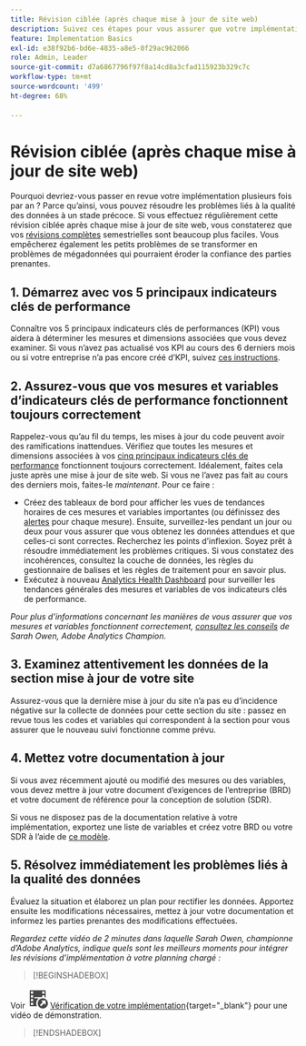 ```yaml
---
title: Révision ciblée (après chaque mise à jour de site web)
description: Suivez ces étapes pour vous assurer que votre implémentation reste dénuée d’erreurs et conforme à vos indicateurs clés de performance.
feature: Implementation Basics
exl-id: e38f92b6-bd6e-4835-a8e5-0f29ac962066
role: Admin, Leader
source-git-commit: d7a6867796f97f8a14cd8a3cfad115923b329c7c
workflow-type: tm+mt
source-wordcount: '499'
ht-degree: 68%

---
```


# Révision ciblée (après chaque mise à jour de site web)

Pourquoi devriez-vous passer en revue votre implémentation plusieurs fois par an ? Parce qu’ainsi, vous pouvez résoudre les problèmes liés à la qualité des données à un stade précoce. Si vous effectuez régulièrement cette révision ciblée après chaque mise à jour de site web, vous constaterez que vos [révisions complètes](/help/implement/review/full-review.md) semestrielles sont beaucoup plus faciles. Vous empêcherez également les petits problèmes de se transformer en problèmes de mégadonnées qui pourraient éroder la confiance des parties prenantes.

## 1. Démarrez avec vos 5 principaux indicateurs clés de performance

Connaître vos 5 principaux indicateurs clés de performances (KPI) vous aidera à déterminer les mesures et dimensions associées que vous devez examiner. Si vous n’avez pas actualisé vos KPI au cours des 6 derniers mois ou si votre entreprise n’a pas encore créé d’KPI, suivez [ces instructions](/help/implement/review/define-kpis.md).

## 2. Assurez-vous que vos mesures et variables d’indicateurs clés de performance fonctionnent toujours correctement

Rappelez-vous qu’au fil du temps, les mises à jour du code peuvent avoir des ramifications inattendues. Vérifiez que toutes les mesures et dimensions associées à vos [cinq principaux indicateurs clés de performance](/help/implement/review/define-kpis.md) fonctionnent toujours correctement. Idéalement, faites cela juste après une mise à jour de site web. Si vous ne l’avez pas fait au cours des derniers mois, faites-le *maintenant*. Pour ce faire :

* Créez des tableaux de bord pour afficher les vues de tendances horaires de ces mesures et variables importantes (ou définissez des [alertes](https://experienceleague.adobe.com/docs/analytics/components/alerts/intellligent-alerts.html?lang=fr) pour chaque mesure). Ensuite, surveillez-les pendant un jour ou deux pour vous assurer que vous obtenez les données attendues et que celles-ci sont correctes. Recherchez les points d’inflexion. Soyez prêt à résoudre immédiatement les problèmes critiques. Si vous constatez des incohérences, consultez la couche de données, les règles du gestionnaire de balises et les règles de traitement pour en savoir plus.
* Exécutez à nouveau [Analytics Health Dashboard](https://express.adobe.com/page/tnNQGNlfzta3b/) pour surveiller les tendances générales des mesures et variables de vos indicateurs clés de performance.

*Pour plus d’informations concernant les manières de vous assurer que vos mesures et variables fonctionnent correctement, [consultez les conseils](https://experienceleaguecommunities.adobe.com/t5/adobe-analytics-discussions/my-five-best-tips-for-keeping-adobe-analytics-humming/td-p/388608) de Sarah Owen, Adobe Analytics Champion.*

## 3. Examinez attentivement les données de la section mise à jour de votre site

Assurez-vous que la dernière mise à jour du site n’a pas eu d’incidence négative sur la collecte de données pour cette section du site : passez en revue tous les codes et variables qui correspondent à la section pour vous assurer que le nouveau suivi fonctionne comme prévu.

## 4. Mettez votre documentation à jour

Si vous avez récemment ajouté ou modifié des mesures ou des variables, vous devez mettre à jour votre document d’exigences de l’entreprise (BRD) et votre document de référence pour la conception de solution (SDR).

Si vous ne disposez pas de la documentation relative à votre implémentation, exportez une liste de variables et créez votre BRD ou votre SDR à l’aide de [ce modèle](https://experienceleague.adobe.com/docs/analytics-learn/tutorials/implementation/implementation-basics/creating-a-business-requirements-document.html?lang=fr#implementation).

## 5. Résolvez immédiatement les problèmes liés à la qualité des données

Évaluez la situation et élaborez un plan pour rectifier les données. Apportez ensuite les modifications nécessaires, mettez à jour votre documentation et informez les parties prenantes des modifications effectuées.

*Regardez cette vidéo de 2 minutes dans laquelle Sarah Owen, championne d’Adobe Analytics, indique quels sont les meilleurs moments pour intégrer les révisions d’implémentation à votre planning chargé :*


>[!BEGINSHADEBOX]

Voir ![VideoCheckedOut](/help/assets/icons/VideoCheckedOut.svg) [Vérification de votre implémentation](https://video.tv.adobe.com/v/328340?quality=12&learn=on){target="_blank"} pour une vidéo de démonstration.

>[!ENDSHADEBOX]


